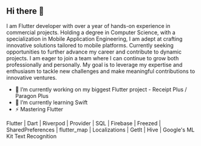 ## Hi there 👋
I am Flutter developer with over a year of hands-on experience in commercial
projects. Holding a degree in Computer Science, with a specialization in
Mobile Application Engineering, I am adept at crafting innovative solutions
tailored to mobile platforms.
Currently seeking opportunities to further advance my career and contribute
to dynamic projects. I am eager to join a team where I can continue to grow
both professionally and personally. My goal is to leverage my expertise and
enthusiasm to tackle new challenges and make meaningful contributions to
innovative ventures.

- 🔭 I’m currently working on my biggest Flutter project - Receipt Plus / Paragon Plus
- 🌱 I’m currently learning Swift
- ⚡ Mastering Flutter


Flutter | Dart | Riverpod | Provider | SQL | Firebase | Freezed | SharedPreferences | flutter_map | Localizations | GetIt | Hive | Google's ML Kit Text Recognition

<!--
**kycinski/kycinski** is a ✨ _special_ ✨ repository because its `README.md` (this file) appears on your GitHub profile.

Here are some ideas to get you started:

- 🔭 I’m currently working on ...
- 🌱 I’m currently learning ...
- 👯 I’m looking to collaborate on ...
- 🤔 I’m looking for help with ...
- 💬 Ask me about ...
- 📫 How to reach me: ...
- 😄 Pronouns: ...
- ⚡ Fun fact: ...
-->
